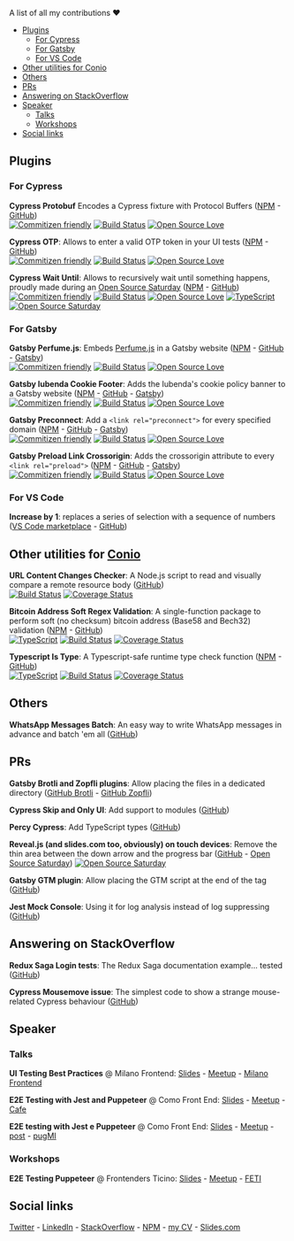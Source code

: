 A list of all my contributions ❤️

- [Plugins](#plugins)
  - [For Cypress](#for-cypress)
  - [For Gatsby](#for-gatsby)
  - [For VS Code](#for-vs-code)
- [Other utilities for Conio](#other-utilities-for-conio)
- [Others](#others)
- [PRs](#prs)
- [Answering on StackOverflow](#answering-on-stackoverflow)
- [Speaker](#speaker)
  - [Talks](#talks)
  - [Workshops](#workshops)
- [Social links](#social-links)

## Plugins
### For Cypress

**Cypress Protobuf**
Encodes a Cypress fixture with Protocol Buffers ([NPM](https://www.npmjs.com/package/cypress-protobuf) - [GitHub](https://github.com/NoriSte/cypress-protobuf))
<br />
[![Commitizen friendly](https://img.shields.io/badge/commitizen-friendly-brightgreen.svg)](http://commitizen.github.io/cz-cli/)
[![Build Status](https://travis-ci.com/NoriSte/cypress-protobuf.svg?branch=master)](https://travis-ci.com/NoriSte/cypress-protobuf)
[![Open Source
Love](https://badges.frapsoft.com/os/mit/mit.svg?v=102)](https://github.com/ellerbrock/open-source-badge/)


**Cypress OTP**: Allows to enter a valid OTP token in your UI tests
([NPM](https://www.npmjs.com/package/cypress-otp) -
[GitHub](https://github.com/NoriSte/cypress-otp))
<br />
[![Commitizen friendly](https://img.shields.io/badge/commitizen-friendly-brightgreen.svg)](http://commitizen.github.io/cz-cli/)
[![Build Status](https://travis-ci.com/NoriSte/cypress-otp.svg?branch=master)](https://travis-ci.com/NoriSte/cypress-otp)
[![Open Source Love](https://badges.frapsoft.com/os/mit/mit.svg?v=102)](https://github.com/ellerbrock/open-source-badge/)
<br />

**Cypress Wait Until**:
Allows to recursively wait until something happens, proudly made during an [Open Source
Saturday](https://www.meetup.com/it-IT/Open-Source-Saturday-Milano/)
([NPM](https://www.npmjs.com/package/cypress-wait-until) -
[GitHub](https://github.com/NoriSte/cypress-wait-until))
<br />
[![Commitizen friendly](https://img.shields.io/badge/commitizen-friendly-brightgreen.svg)](http://commitizen.github.io/cz-cli/)
[![Build Status](https://travis-ci.com/NoriSte/cypress-wait-until.svg?branch=master)](https://travis-ci.com/NoriSte/cypress-wait-until)
[![Open Source Love](https://badges.frapsoft.com/os/mit/mit.svg?v=102)](https://github.com/ellerbrock/open-source-badge/)
[![TypeScript](https://badges.frapsoft.com/typescript/love/typescript.svg?v=101)](https://github.com/ellerbrock/typescript-badges/)
[![Open Source
Saturday](https://img.shields.io/badge/%E2%9D%A4%EF%B8%8F-open%20source%20saturday-F64060.svg)](https://www.meetup.com/it-IT/Open-Source-Saturday-Milano/)

### For Gatsby

**Gatsby Perfume.js**:
Embeds [Perfume.js](https://github.com/zizzamia/perfume.js) in a Gatsby website
([NPM](https://www.npmjs.com/package/gatsby-plugin-perfume.js) -
[GitHub](https://github.com/NoriSte/gatsby-plugin-perfume.js) - [Gatsby](https://www.gatsbyjs.org/packages/gatsby-plugin-perfume.js/))
<br />
[![Commitizen friendly](https://img.shields.io/badge/commitizen-friendly-brightgreen.svg)](http://commitizen.github.io/cz-cli/)
[![Build Status](https://travis-ci.com/NoriSte/gatsby-plugin-perfume.js.svg?branch=master)](https://travis-ci.com/NoriSte/gatsby-plugin-perfume.js)
[![Open Source
Love](https://badges.frapsoft.com/os/mit/mit.svg?v=102)](https://github.com/ellerbrock/open-source-badge/)

**Gatsby Iubenda Cookie Footer**:
Adds the Iubenda's cookie policy banner to a Gatsby website
([NPM](https://www.npmjs.com/package/gatsby-plugin-iubenda-cookie-footer) -
[GitHub](https://github.com/NoriSte/gatsby-plugin-iubenda-cookie-footer) - [Gatsby](https://www.gatsbyjs.org/packages/gatsby-plugin-iubenda-cookie-footer/))
<br />
[![Commitizen friendly](https://img.shields.io/badge/commitizen-friendly-brightgreen.svg)](http://commitizen.github.io/cz-cli/)
[![Build Status](https://travis-ci.com/NoriSte/gatsby-plugin-iubenda-cookie-footer.svg?branch=master)](https://travis-ci.com/NoriSte/gatsby-plugin-iubenda-cookie-footer)
[![Open Source
Love](https://badges.frapsoft.com/os/mit/mit.svg?v=102)](https://github.com/ellerbrock/open-source-badge/)

**Gatsby Preconnect**:
Add a `<link rel="preconnect">` for every specified domain
([NPM](https://www.npmjs.com/package/gatsby-plugin-preconnect) -
[GitHub](https://github.com/NoriSte/gatsby-plugin-preconnect) - [Gatsby](https://www.gatsbyjs.org/packages/gatsby-plugin-preconnect/))
<br />
[![Commitizen friendly](https://img.shields.io/badge/commitizen-friendly-brightgreen.svg)](http://commitizen.github.io/cz-cli/)
[![Build Status](https://travis-ci.com/NoriSte/gatsby-plugin-preconnect.svg?branch=master)](https://travis-ci.com/NoriSte/gatsby-plugin-preconnect)
[![Open Source
Love](https://badges.frapsoft.com/os/mit/mit.svg?v=102)](https://github.com/ellerbrock/open-source-badge/)

**Gatsby Preload Link Crossorigin**:
Adds the crossorigin attribute to every `<link rel="preload">`
([NPM](https://www.npmjs.com/package/gatsby-plugin-preload-link-crossorigin) -
[GitHub](https://github.com/NoriSte/gatsby-plugin-preload-link-crossorigin) - [Gatsby](https://www.gatsbyjs.org/packages/gatsby-plugin-preload-link-crossorigin/))
<br />
[![Commitizen friendly](https://img.shields.io/badge/commitizen-friendly-brightgreen.svg)](http://commitizen.github.io/cz-cli/)
[![Build Status](https://travis-ci.com/NoriSte/gatsby-plugin-preload-link-crossorigin.svg?branch=master)](https://travis-ci.com/NoriSte/gatsby-plugin-preload-link-crossorigin)
[![Open Source
Love](https://badges.frapsoft.com/os/mit/mit.svg?v=102)](https://github.com/ellerbrock/open-source-badge/)

### For VS Code

**Increase by 1**: replaces a series of selection with a sequence of numbers ([VS Code
marketplace](https://marketplace.visualstudio.com/items?itemName=noriste.increase-by-1) -
[GitHub](https://github.com/NoriSte/increase-by-1))

## Other utilities for [Conio](https://conio.com/it/)

**URL Content Changes Checker**: A Node.js script to read and visually compare a remote resource
body ([GitHub](https://github.com/NoriSte/url-content-changes-checker))
<br />
[![Build Status](https://travis-ci.com/NoriSte/url-content-changes-checker.svg?branch=master)](https://travis-ci.com/NoriSte/url-content-changes-checker)
[![Coverage Status](https://coveralls.io/repos/github/NoriSte/url-content-changes-checker/badge.svg?branch=feature%2Fcoveralls)](https://coveralls.io/github/NoriSte/url-content-changes-checker?branch=feature%2Fcoveralls)

**Bitcoin Address Soft Regex Validation**: A single-function package to perform soft (no checksum)
bitcoin address (Base58 and Bech32) validation
([NPM](https://www.npmjs.com/package/bitcoin-address-soft-regex-validation) -
[GitHub](https://github.com/NoriSte/bitcoin-address-soft-regex-validation))
<br />
[![TypeScript](https://badges.frapsoft.com/typescript/love/typescript.svg?v=101)](https://github.com/ellerbrock/typescript-badges/)
[![Build Status](https://travis-ci.com/NoriSte/bitcoin-address-soft-regex-validation.svg?branch=master)](https://travis-ci.com/NoriSte/bitcoin-address-soft-regex-validation)
[![Coverage Status](https://coveralls.io/repos/github/NoriSte/bitcoin-address-soft-regex-validation/badge.svg?branch=master)](https://coveralls.io/github/NoriSte/bitcoin-address-soft-regex-validation?branch=master)

**Typescript Is Type**: A Typescript-safe runtime type check function
([NPM](https://www.npmjs.com/package/typescript-is-type) -
[GitHub](https://github.com/NoriSte/typescript-is-type))
<br />
[![TypeScript](https://badges.frapsoft.com/typescript/love/typescript.svg?v=101)](https://github.com/ellerbrock/typescript-badges/)
[![Build Status](https://travis-ci.com/NoriSte/typescript-is-type.svg?branch=master)](https://travis-ci.com/NoriSte/typescript-is-type)
[![Coverage Status](https://coveralls.io/repos/github/NoriSte/typescript-is-type/badge.svg)](https://coveralls.io/github/NoriSte/typescript-is-type)

## Others

**WhatsApp Messages Batch**: An easy way to write WhatsApp messages in advance and batch 'em all
([GitHub](https://github.com/NoriSte/whatsapp-messages-batch))


## PRs

**Gatsby Brotli and Zopfli plugins**: Allow placing the files in a dedicated directory ([GitHub
Brotli](https://github.com/ovhemert/gatsby-plugin-brotli/pull/6) - [GitHub Zopfli](https://github.com/ovhemert/gatsby-plugin-zopfli/pull/8))

**Cypress Skip and Only UI**: Add support to modules ([GitHub](https://github.com/bahmutov/cypress-skip-and-only-ui/pull/50))

**Percy Cypress**: Add TypeScript types ([GitHub](https://github.com/percy/percy-cypress/pull/96))

**Reveal.js (and slides.com too, obviously) on touch devices**: Remove the thin area between the
down arrow and the  progress bar ([GitHub](https://github.com/hakimel/reveal.js/pull/2410) - [Open
Source Saturday](https://www.meetup.com/it-IT/Open-Source-Saturday-Milano/)) [![Open Source
Saturday](https://img.shields.io/badge/%E2%9D%A4%EF%B8%8F-open%20source%20saturday-F64060.svg)](https://www.meetup.com/it-IT/Open-Source-Saturday-Milano/)

**Gatsby GTM plugin**: Allow placing the GTM script at the end of the tag
([GitHub](https://github.com/gatsbyjs/gatsby/pull/13424))

**Jest Mock Console**: Using it for log analysis instead of log suppressing ([GitHub](https://github.com/bpedersen/jest-mock-console/pull/6))


## Answering on StackOverflow

**Redux Saga Login tests**: The Redux Saga documentation example... tested
([GitHub](https://github.com/NoriSte/redux-saga-login-react-example))

**Cypress Mousemove issue**: The simplest code to show a strange mouse-related Cypress behaviour ([GitHub](https://github.com/NoriSte/cypress-mousemove-issue))

## Speaker
### Talks

**UI Testing
Best Practices** @ Milano Frontend:
[Slides](https://slides.com/noriste/milano-frontend-ui-testing-best-practices#/) -
[Meetup](https://www.meetup.com/it-IT/milano-front-end/events/256620617/) - [Milano Frontend](https://www.meetup.com/it-IT/milano-front-end/)

**E2E Testing with Jest and Puppeteer** @ Como Front End:
[Slides](https://slides.com/noriste/e2e-testing-workshop-cafe#/) -
[Meetup](https://www.meetup.com/it-IT/Como-and-Frontend-CaFE/events/259556783/) - [Cafe](https://www.meetup.com/it-IT/Como-and-Frontend-CaFE/)

**E2E testing with Jest e Puppeteer** @ Como Front End:
[Slides](https://slides.com/noriste/e2e-testing-talk-grusp#/) -
[Meetup](https://www.meetup.com/it-IT/MilanoPHP/events/256407565/) - [post](https://milano.grusp.org/2018/12/e2e-testing-con-jest-e-puppeteer/) - [pugMI](https://milano.grusp.org)

### Workshops

**E2E Testing Puppeteer** @ Frontenders Ticino:
[Slides](https://slides.com/noriste/e2e-testing-workshop-cafe#/) -
[Meetup](https://www.meetup.com/it-IT/Como-and-Frontend-CaFE/events/259556783/) -
[FETI](http://www.frontenders.ch)

## Social links
[Twitter](https://twitter.com/NoriSte) - [LinkedIn](https://www.linkedin.com/in/noriste/) -
[StackOverflow](https://stackoverflow.com/users/700707/noriste) -
[NPM](https://www.npmjs.com/settings/noriste/packages) - [my
CV](https://www.visualcv.com/stefano-magni/) - [Slides.com](https://slides.com/noriste)
